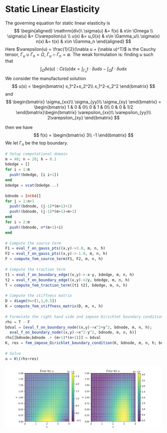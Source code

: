 # Static Linear Elasticity

The governing equation for static linear elasticity is
$$
\begin{aligned}
\mathrm{div}\ \sigma(u) &= f(x) & x\in \Omega \\
\sigma(u) &= C\varepsilon(u) \\
u(x) &= u_0(x) & x\in \Gamma_u\\
\sigma(x) n(x) &= t(x) & x\in \Gamma_n
\end{aligned}
$$
Here $\varepsilon(u) = \frac{1}{2}(\nabla u + (\nabla u)^T)$ is the Cauchy tensor, $\Gamma_u \cup \Gamma_n = \Omega$, $\Gamma_u \cap \Gamma_n = \emptyset$. The weak formulation is: finding $u$ such that 
$$
\int_\Omega \delta \varepsilon(u) : C \varepsilon(u)\mathrm{d} x = \int_{\Gamma_n} t\cdot\delta u \mathrm{d}s - \int_\Omega f\cdot \delta u \mathrm{d}x 
$$
We consider the manufactured solution 
$$
u(x) = \begin{bmatrix}
x_1^2+x_2^2\\
x_1^2-x_2^2
\end{bmatrix}
$$
and 
$$
\begin{bmatrix}
\sigma_{xx}\\
\sigma_{yy}\\
\sigma_{xy}
\end{bmatrix} = \begin{bmatrix}
1 & 0 & 0\\
0 & 1 & 0\\
0 & 0 & 1/2
\end{bmatrix}\begin{bmatrix}
\varepsilon_{xx}\\
\varepsilon_{yy}\\
2\varepsilon_{xy}
\end{bmatrix} 
$$


then we have 
$$
f(x) = \begin{bmatrix}
3\\
-1
\end{bmatrix}
$$
We let $\Gamma_n$ be the top boundary. 

```julia
# Setup computational domain 
m = 40; n = 20; h = 0.1
bdedge = []
for i = 1:m 
  push!(bdedge, [i i+1])
end
bdedge = vcat(bdedge...)

bdnode = Int64[]
for j = 1:n+1
  push!(bdnode, (j-1)*(m+1)+1)
  push!(bdnode, (j-1)*(m+1)+m+1)
end
for i = 2:m
  push!(bdnode, n*(m+1)+i)
end

# Compute the source term 
F1 = eval_f_on_gauss_pts((x,y)->3.0, m, n, h)
F2 = eval_f_on_gauss_pts((x,y)->-1.0, m, n, h)
F = compute_fem_source_term(F1, F2, m, n, h)

# Compute the traction term 
t1 = eval_f_on_boundary_edge((x,y)->-x-y, bdedge, m, n, h)
t2 = eval_f_on_boundary_edge((x,y)->2y, bdedge, m, n, h)
T = compute_fem_traction_term([t1 t2], bdedge, m, n, h)

# Compute the stiffness matrix 
D = diagm(0=>[1,1,0.5])
K = compute_fem_stiffness_matrix(D, m, n, h)

# Formulate the right hand side and impose Dirichlet boundary condition
rhs = T - F 
bdval = [eval_f_on_boundary_node((x,y)->x^2+y^2, bdnode, m, n, h);
  eval_f_on_boundary_node((x,y)->x^2-y^2, bdnode, m, n, h)]
rhs[[bdnode;bdnode .+ (m+1)*(n+1)]] = bdval
K, res = fem_impose_Dirichlet_boundary_condition(K, bdnode, m, n, h; bdval = bdval)

# Solve
u = K\(rhs+res)
```

![](./assets/error.png)